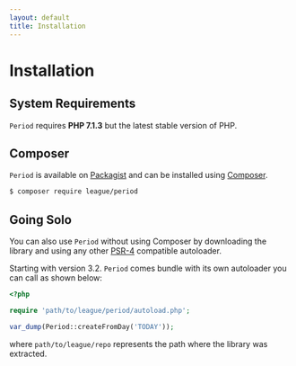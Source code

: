 ```yaml
---
layout: default
title: Installation
---
```


# Installation

## System Requirements

`Period` requires **PHP 7.1.3** but the latest stable version of PHP.

## Composer

`Period` is available on [Packagist](https://packagist.org/packages/league/period) and can be installed using [Composer](https://getcomposer.org/).

~~~bash
$ composer require league/period
~~~

## Going Solo

You can also use `Period` without using Composer by downloading the library and using any other [PSR-4](http://www.php-fig.org/psr/psr-4/) compatible autoloader.

Starting with version 3.2. `Period` comes bundle with its own autoloader you can call as shown below:

~~~php
<?php

require 'path/to/league/period/autoload.php';

var_dump(Period::createFromDay('TODAY'));
~~~

where `path/to/league/repo` represents the path where the library was extracted.
